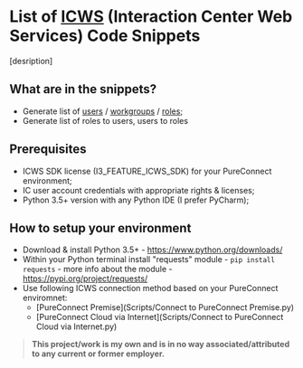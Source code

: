# List of [ICWS](https://help.genesys.com/developer/cic/docs/icws/webhelp/conceptualcontent/welcome.htm) (Interaction Center Web Services) Code Snippets
[desription]

## What are in the snippets?
- Generate list of [users](User%20List/script.py) / [workgroups](User%20List/script.py) / [roles](User%20List/script.py);
- Generate list of roles to users, users to roles

## Prerequisites
- ICWS SDK license (I3_FEATURE_ICWS_SDK) for your PureConnect environment;
- IC user account credentials with appropriate rights & licenses;
- Python 3.5+ version with any Python IDE (I prefer PyCharm);

## How to setup your environment
- Download & install Python 3.5+ - https://www.python.org/downloads/
- Within your Python terminal install "requests" module - ```pip install requests``` - more info about the module - https://pypi.org/project/requests/
- Use following ICWS connection method based on your PureConnect enviromnet:
  - [PureConnect Premise](Scripts/Connect to PureConnect Premise.py) 
  - [PureConnect Cloud via Internet](Scripts/Connect to PureConnect Cloud via Internet.py) 

> **This project/work is my own and is in no way associated/attributed to any current or former employer.**

